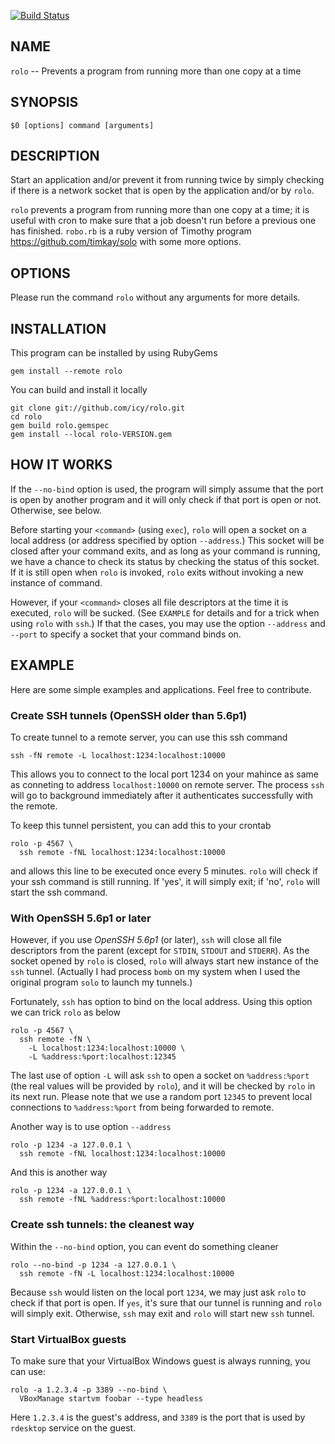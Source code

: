 [![Build Status](https://travis-ci.org/icy/rolo.svg?branch=master)](https://travis-ci.org/icy/rolo)

## NAME

  `rolo` -- Prevents a program from running more than one copy at a time

## SYNOPSIS

    $0 [options] command [arguments]

## DESCRIPTION

  Start an application and/or prevent it from running twice by simply
  checking if there is a network socket that is open by the application
  and/or by `rolo`.

  `rolo` prevents a program from running more than one copy at a time;
  it is useful with cron to make sure that a job doesn't run before a
  previous one has finished. `robo.rb` is a ruby version of Timothy
  program <https://github.com/timkay/solo> with some more options.

## OPTIONS

  Please run the command `rolo` without any arguments for more details.

## INSTALLATION

  This program can be installed by using RubyGems

    gem install --remote rolo

  You can build and install it locally

    git clone git://github.com/icy/rolo.git
    cd rolo
    gem build rolo.gemspec
    gem install --local rolo-VERSION.gem

## HOW IT WORKS

  If the `--no-bind` option is used, the program will simply assume that
  the port is open by another program and it will only check if that port
  is open or not. Otherwise, see below.

  Before starting your `<command>` (using `exec`), `rolo` will open a
  socket on a local address (or address specified by option `--address`.)
  This socket will be closed after your command exits, and as long as
  your command is running, we have a chance to check its status by
  checking the status of this socket. If it is still open when `rolo`
  is invoked, `rolo` exits without invoking a new instance of command.

  However, if your `<command>` closes all file descriptors at the time it
  is executed, `rolo` will be sucked. (See `EXAMPLE` for details and for
  a trick when using `rolo` with `ssh`.) If that the cases, you may
  use the option `--address` and `--port` to specify a socket that your
  command binds on.

## EXAMPLE

  Here are some simple examples and applications. Feel free to contribute.

### Create SSH tunnels (OpenSSH older than 5.6p1)

  To create tunnel to a remote server, you can use this ssh command

    ssh -fN remote -L localhost:1234:localhost:10000

  This allows you to connect to the local port 1234 on your mahince
  as same as conneting to address `localhost:10000` on remote server.
  The process `ssh` will go to background immediately after it authenticates
  successfully with the remote.

  To keep this tunnel persistent, you can add this to your crontab

    rolo -p 4567 \
      ssh remote -fNL localhost:1234:localhost:10000

  and allows this line to be executed once every 5 minutes. `rolo`
  will check if your ssh command is still running. If 'yes', it will
  simply exit; if 'no', `rolo` will start the ssh command.

### With OpenSSH 5.6p1 or later

  However, if you use *OpenSSH 5.6p1* (or later), `ssh` will close all file
  descriptors from the parent (except for `STDIN`, `STDOUT` and `STDERR`).
  As the socket opened by `rolo` is closed, `rolo` will always
  start new instance of the `ssh` tunnel. (Actually I had process `bomb`
  on my system when I used the original program `solo` to launch my
  tunnels.)

  Fortunately, `ssh` has option to bind on the local address.
  Using this option we can trick `rolo` as below

    rolo -p 4567 \
      ssh remote -fN \
        -L localhost:1234:localhost:10000 \
        -L %address:%port:localhost:12345

  The last use of option `-L` will ask `ssh` to open a socket on
  `%address:%port` (the real values will be provided by `rolo`),
  and it will be checked by `rolo` in its next run. Please note that
  we use a random port `12345` to prevent local connections to
  `%address:%port` from being forwarded to remote.

  Another way is to use option `--address`

    rolo -p 1234 -a 127.0.0.1 \
      ssh remote -fNL localhost:1234:localhost:10000

  And this is another way

    rolo -p 1234 -a 127.0.0.1 \
      ssh remote -fNL %address:%port:localhost:10000

### Create ssh tunnels: the cleanest way

  Within the `--no-bind` option, you can event do something cleaner

    rolo --no-bind -p 1234 -a 127.0.0.1 \
      ssh remote -fN -L localhost:1234:localhost:10000

  Because `ssh` would listen on the local port `1234`, we may just ask
  `rolo` to check if that port is open. If `yes`, it's sure that our
  tunnel is running and `rolo` will simply exit. Otherwise, `ssh` may
  exit and `rolo` will start new `ssh` tunnel.

### Start VirtualBox guests

  To make sure that your VirtualBox Windows guest is always running,
  you can use:

    rolo -a 1.2.3.4 -p 3389 --no-bind \
      VBoxManage startvm foobar --type headless

  Here `1.2.3.4` is the guest's address, and `3389` is the port
  that is used by `rdesktop` service on the guest.
